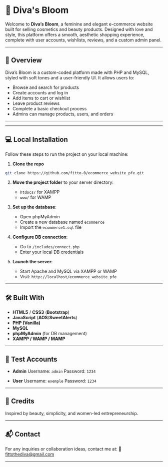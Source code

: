 
# 🌸 Diva's Bloom

Welcome to **Diva’s Bloom**, a feminine and elegant e-commerce website built for selling cosmetics and beauty products. Designed with love and style, this platform offers a smooth, aesthetic shopping experience, complete with user accounts, wishlists, reviews, and a custom admin panel.

---

## 🧁 Overview

Diva’s Bloom is a custom-coded platform made with PHP and MySQL, styled with soft tones and a user-friendly UI. It allows users to:
- Browse and search for products
- Create accounts and log in
- Add items to cart or wishlist
- Leave product reviews
- Complete a basic checkout process
- Admins can manage products, users, and orders

---



---

## 💻 Local Installation

Follow these steps to run the project on your local machine:

1. **Clone the repo**
```bash
git clone https://github.com/fitto-0/ecommerce_website_pfe.git
````

2. **Move the project folder** to your server directory:

   * `htdocs/` for XAMPP
   * `www/` for WAMP

3. **Set up the database**:

   * Open phpMyAdmin
   * Create a new database named `ecommerce`
   * Import the `ecommerce1.sql` file

4. **Configure DB connection**:

   * Go to `/includes/connect.php`
   * Enter your local DB credentials

5. **Launch the server**:

   * Start Apache and MySQL via XAMPP or WAMP
   * Visit: `http://localhost/ecommerce_website_pfe`

---

## 🛠️ Built With

* **HTML5** / **CSS3** (**Bootstrap**)
* **JavaScript** (**AOS**/**SweetAlerts**)
* **PHP (Vanilla)**
* **MySQL**
* **phpMyAdmin** (for DB management)
* **XAMPP / WAMP / MAMP**

---

## 🔐 Test Accounts

* **Admin**
  Username: `admin`
  Password: `1234`

* **User**
  Username: `exemple`
  Password: `1234`

---

## 💖 Credits

Inspired by beauty, simplicity, and women-led entrepreneurship.

---

## 📬 Contact

For any inquiries or collaboration ideas, contact me at:
📧 [fittothediva@gmail.com](mailto:fittothediva@gmail.com)


---

